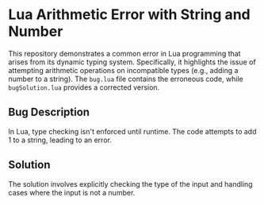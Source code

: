 # Lua Arithmetic Error with String and Number

This repository demonstrates a common error in Lua programming that arises from its dynamic typing system.  Specifically, it highlights the issue of attempting arithmetic operations on incompatible types (e.g., adding a number to a string).  The `bug.lua` file contains the erroneous code, while `bugSolution.lua` provides a corrected version.

## Bug Description
In Lua, type checking isn't enforced until runtime.  The code attempts to add 1 to a string, leading to an error.

## Solution
The solution involves explicitly checking the type of the input and handling cases where the input is not a number.